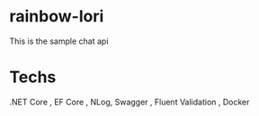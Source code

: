 # rainbow-lori
This is the sample chat api 

# Techs
.NET Core , EF Core , NLog, Swagger , Fluent Validation , Docker 

